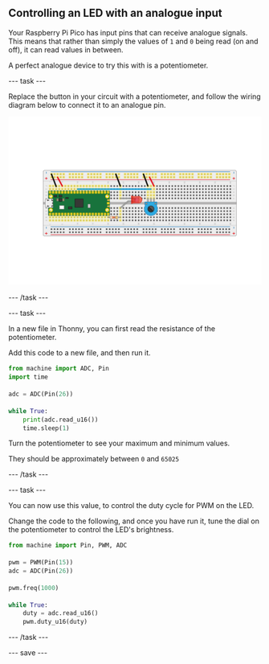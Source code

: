## Controlling an LED with an analogue input

Your Raspberry Pi Pico has input pins that can receive analogue signals. This means that rather than simply the values of `1` and `0` being read (on and off), it can read values in between.

A perfect analogue device to try this with is a potentiometer.

--- task ---
 
Replace the button in your circuit with a potentiometer, and follow the wiring diagram below to connect it to an analogue pin.

![potentiometer connected with an LED to the pico](images/pot_and_LED.png)

--- /task ---

--- task ---

In a new file in Thonny, you can first read the resistance of the potentiometer.

Add this code to a new file, and then run it.

```python
from machine import ADC, Pin
import time

adc = ADC(Pin(26))

while True:
    print(adc.read_u16())
    time.sleep(1)
```

Turn the potentiometer to see your maximum and minimum values.

They should be approximately between `0` and `65025`

--- /task ---

--- task ---

You can now use this value, to control the duty cycle for PWM on the LED.

Change the code to the following, and once you have run it, tune the dial on the potentiometer to control the LED's brightness.

```python
from machine import Pin, PWM, ADC

pwm = PWM(Pin(15))
adc = ADC(Pin(26))

pwm.freq(1000)

while True:
	duty = adc.read_u16()
	pwm.duty_u16(duty)
```

--- /task ---


--- save ---
